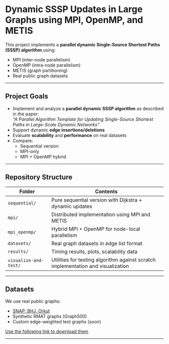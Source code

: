 # Dynamic SSSP Updates in Large Graphs using MPI, OpenMP, and METIS

This project implements a **parallel dynamic Single-Source Shortest Paths (SSSP) algorithm** using:

- MPI (inter-node parallelism)
- OpenMP (intra-node parallelism)
- METIS (graph partitioning)
- Real public graph datasets

---

##  Project Goals

- Implement and analyze a **parallel dynamic SSSP algorithm** as described in the paper:  
  *“A Parallel Algorithm Template for Updating Single-Source Shortest Paths in Large-Scale Dynamic Networks”*
- Support dynamic **edge insertions/deletions**
- Evaluate **scalability** and **performance** on real datasets
- Compare:
  - Sequential version
  - MPI-only
  - MPI + OpenMP hybrid

---

## Repository Structure

| Folder | Contents |
|--------|----------|
| `sequential/` | Pure sequential version with Dijkstra + dynamic updates |
| `mpi/`        | Distributed implementation using MPI and METIS |
| `mpi_openmp/` | Hybrid MPI + OpenMP for node-local parallelism |
| `datasets/`   | Real graph datasets in edge list format |
| `results/`    | Timing results, plots, scalability data |
| `visualize-and-test/`    | Utilities for testing algorithm against scratch implementation and visualization |

---

## Datasets

We use real public graphs:
- [SNAP: BHJ, Orkut](https://snap.stanford.edu/data/)
- Synthetic RMAT graphs (Graph500)
- Custom edge-weighted test graphs (soon)

[Use the following link to download them](https://drive.google.com/drive/folders/1xWA5EUnzGv_pB71-b9JpQfxfZaAHuFDm?usp=sharing)

---
